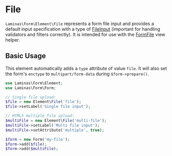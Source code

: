 # File

`Laminas\Form\Element\File` represents a form file input and
provides a default input specification with a type of
[FileInput](https://docs.laminas.dev/laminas-inputfilter/file-input/)
(important for handling validators and filters correctly).
It is intended for use with the [FormFile](../helper/form-file.md) view helper.

## Basic Usage

This element automatically adds a `type` attribute of value `file`.  It will
also set the form's `enctype` to `multipart/form-data` during
`$form->prepare()`.

```php
use Laminas\Form\Element;
use Laminas\Form\Form;

// Single file upload:
$file = new Element\File('file');
$file->setLabel('Single file input');

// HTML5 multiple file upload:
$multiFile = new Element\File('multi-file');
$multiFile->setLabel('Multi file input');
$multiFile->setAttribute('multiple', true);

$form = new Form('my-file');
$form->add($file);
$form->add($multiFile);
```
